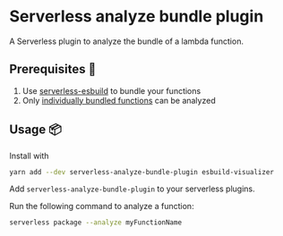 # Serverless analyze bundle plugin

A Serverless plugin to analyze the bundle of a lambda function.

## Prerequisites 📓

1. Use [serverless-esbuild](https://github.com/floydspace/serverless-esbuild) to bundle your functions
2. Only [individually bundled functions](https://www.serverless.com/framework/docs/providers/aws/guide/packaging#packaging-functions-separately) can be analyzed

## Usage 📦

Install with

```bash
yarn add --dev serverless-analyze-bundle-plugin esbuild-visualizer
```

Add `serverless-analyze-bundle-plugin` to your serverless plugins.

Run the following command to analyze a function:

```bash
serverless package --analyze myFunctionName
```
